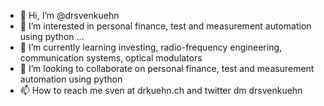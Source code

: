 - 👋 Hi, I’m @drsvenkuehn
- 👀 I’m interested in personal finance, test and measurement automation using python ...
- 🌱 I’m currently learning investing, radio-frequency engineering, communication systems, optical modulators
- 💞️ I’m looking to collaborate on personal finance, test and measurement automation using python
- 📫 How to reach me sven at drkuehn.ch and twitter dm drsvenkuehn

<!---
drsvenkuehn/drsvenkuehn is a ✨ special ✨ repository because its `README.md` (this file) appears on your GitHub profile.
You can click the Preview link to take a look at your changes.
--->
